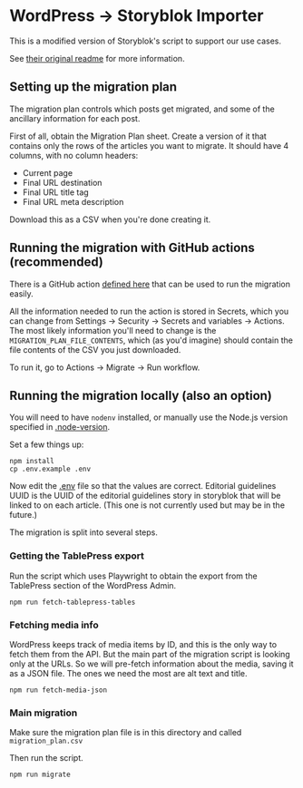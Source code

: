 # WordPress -> Storyblok Importer

This is a modified version of Storyblok's script to support
our use cases.

See [their original readme](README.storyblok.md) for more information.

## Setting up the migration plan

The migration plan controls which posts get migrated, and some of the ancillary information
for each post.

First of all, obtain the Migration Plan sheet.
Create a version of it that contains only the rows
of the articles you want to migrate.
It should have 4 columns, with no column headers:

- Current page
- Final URL destination
- Final URL title tag
- Final URL meta description

Download this as a CSV when you're done creating it.

## Running the migration with GitHub actions (recommended)

There is a GitHub action [defined here](./.github/workflows/migrate.yml) that can be used 
to run the migration easily.

All the information needed to run the action is stored in Secrets, which you can change from
Settings -> Security -> Secrets and variables -> Actions. The most likely information
you'll need to change is the `MIGRATION_PLAN_FILE_CONTENTS`, which (as you'd imagine) should
contain the file contents of the CSV you just downloaded.

To run it, go to Actions -> Migrate -> Run workflow.

## Running the migration locally (also an option)

You will need to have `nodenv` installed, or manually use the
Node.js version specified in [.node-version](.node-version).

Set a few things up:
```
npm install
cp .env.example .env
```

Now edit the [.env](.env) file so that the values are correct.
Editorial guidelines UUID is the UUID of the editorial guidelines
story in storyblok that will be linked to on each article.
(This one is not currently used but may be in the future.)

The migration is split into several steps.

### Getting the TablePress export

Run the script which uses Playwright to obtain the export from
the TablePress section of the WordPress Admin.
```
npm run fetch-tablepress-tables
```

### Fetching media info

WordPress keeps track of media items by ID, and this is the only
way to fetch them from the API. But the main part of the
migration script is looking only at the URLs. So we will 
pre-fetch information about the media, saving it as a JSON
file. The ones we need the 
most are alt text and title.

```
npm run fetch-media-json
```

### Main migration

Make sure the migration plan file is in this directory and
called `migration_plan.csv`

Then run the script.

```
npm run migrate
```
